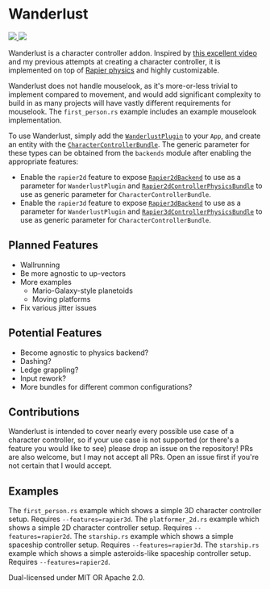 # Wanderlust
<p align="left">
 <a href="https://crates.io/crates/bevy_mod_wanderlust">
  <img src="https://img.shields.io/badge/crates.io-wanderlust-orange">
 </a>
 <a href="https://github.com/PROMETHIA-27/bevy_mod_wanderlust">
  <img src="https://img.shields.io/badge/github-wanderlust-brightgreen">
 </a>
</p>

Wanderlust is a character controller addon. Inspired by [this excellent video](https://www.youtube.com/watch?v=qdskE8PJy6Q) and
my previous attempts at creating a character controller, it is implemented on top of [Rapier physics](https://rapier.rs/)
and highly customizable.
 
Wanderlust does not handle mouselook, as it's more-or-less trivial to implement compared to movement, and would add significant complexity to build in
as many projects will have vastly different requirements for mouselook. The `first_person.rs` example includes an example mouselook implementation.

To use Wanderlust, simply add the [`WanderlustPlugin`](plugins::WanderlustPlugin) to your `App`, and create an entity with the [`CharacterControllerBundle`](bundles::CharacterControllerBundle). The generic parameter for these types can be obtained from the `backends` module after enabling the appropriate features:

* Enable the `rapier2d` feature to expose [`Rapier2dBackend`](backends::Rapier2dBackend) to use as a parameter for `WanderlustPlugin` and
  [`Rapier2dControllerPhysicsBundle`](backends::Rapier2dControllerPhysicsBundle) to use as generic parameter for `CharacterControllerBundle`.
* Enable the `rapier3d` feature to expose [`Rapier3dBackend`](backends::Rapier3dBackend) to use as a parameter for `WanderlustPlugin` and
  [`Rapier3dControllerPhysicsBundle`](backends::Rapier3dControllerPhysicsBundle) to use as generic parameter for `CharacterControllerBundle`.

## Planned Features
- Wallrunning
- Be more agnostic to up-vectors
- More examples
  - Mario-Galaxy-style planetoids
  - Moving platforms
- Fix various jitter issues

## Potential Features
- Become agnostic to physics backend?
- Dashing?
- Ledge grappling?
- Input rework?
- More bundles for different common configurations?

## Contributions
Wanderlust is intended to cover nearly every possible use case of a character controller, so if your use case is not supported (or there's a feature you would like to see)
please drop an issue on the repository! PRs are also welcome, but I may not accept all PRs. Open an issue first if you're not certain that I would accept.

## Examples
The `first_person.rs` example which shows a simple 3D character controller setup. Requires `--features=rapier3d`.
The `platformer_2d.rs` example which shows a simple 2D character controller setup. Requires `--features=rapier2d`.
The `starship.rs` example which shows a simple spaceship controller setup. Requires `--features=rapier3d`.
The `starship.rs` example which shows a simple asteroids-like spaceship controller setup. Requires `--features=rapier2d`.

Dual-licensed under MIT OR Apache 2.0.
